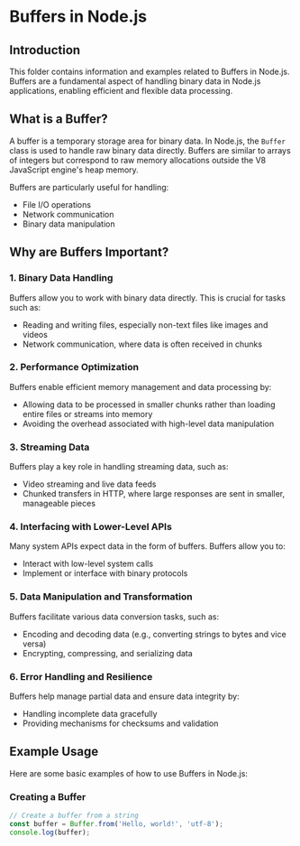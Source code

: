 # Buffers in Node.js

## Introduction

This folder contains information and examples related to Buffers in Node.js. Buffers are a fundamental aspect of handling binary data in Node.js applications, enabling efficient and flexible data processing.

## What is a Buffer?

A buffer is a temporary storage area for binary data. In Node.js, the `Buffer` class is used to handle raw binary data directly. Buffers are similar to arrays of integers but correspond to raw memory allocations outside the V8 JavaScript engine's heap memory.

Buffers are particularly useful for handling:
- File I/O operations
- Network communication
- Binary data manipulation

## Why are Buffers Important?

### 1. **Binary Data Handling**
Buffers allow you to work with binary data directly. This is crucial for tasks such as:
- Reading and writing files, especially non-text files like images and videos
- Network communication, where data is often received in chunks

### 2. **Performance Optimization**
Buffers enable efficient memory management and data processing by:
- Allowing data to be processed in smaller chunks rather than loading entire files or streams into memory
- Avoiding the overhead associated with high-level data manipulation

### 3. **Streaming Data**
Buffers play a key role in handling streaming data, such as:
- Video streaming and live data feeds
- Chunked transfers in HTTP, where large responses are sent in smaller, manageable pieces

### 4. **Interfacing with Lower-Level APIs**
Many system APIs expect data in the form of buffers. Buffers allow you to:
- Interact with low-level system calls
- Implement or interface with binary protocols

### 5. **Data Manipulation and Transformation**
Buffers facilitate various data conversion tasks, such as:
- Encoding and decoding data (e.g., converting strings to bytes and vice versa)
- Encrypting, compressing, and serializing data

### 6. **Error Handling and Resilience**
Buffers help manage partial data and ensure data integrity by:
- Handling incomplete data gracefully
- Providing mechanisms for checksums and validation

## Example Usage

Here are some basic examples of how to use Buffers in Node.js:

### Creating a Buffer

```javascript
// Create a buffer from a string
const buffer = Buffer.from('Hello, world!', 'utf-8');
console.log(buffer);
